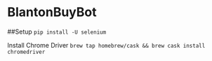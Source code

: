 # BlantonBuyBot

##Setup
`pip install -U selenium`

Install Chrome Driver
`brew tap homebrew/cask && brew cask install chromedriver`
